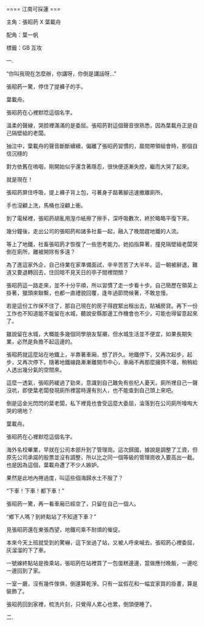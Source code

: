 ==== 江南可採蓮 ===

主角：張昭菂 X 葉載舟

配角：葉一帆

標籤：GB 互攻

一.

“你叫我現在怎麼辦，你講呀，你倒是講話呀…”

張昭菂一驚，停住了提褲子的手。

葉載舟。

張昭菂在心裡默唸這個名字。

溫柔的聲線，哭腔裡滿滿的是委屈。張昭菂對這個聲音很熟悉，因為葉載舟正是自己隔壁組的老闆。

抽泣中，葉載舟的聲音斷斷續續，偏離了張昭菂習慣的，晨間帶領組會時，那個自信沉穩的

對方依舊在嗚咽，剛開始似乎還含著隱忍，很快便逐漸失控，繼而大哭了起來。

就是現在！

張昭菂屏住呼吸，提上褲子背上包，弓著身子踮著腳迅速撤離廁所。

手也沒顧上洗，馬桶也沒顧上衝。

到了電梯裡，張昭菂胡亂用溼巾紙擦了擦手，深呼吸數次，終於略略平復下來。

幾分鐘後，走出公司的張昭菂和諸多社畜一起，融入了晚間趕地鐵的人流。

等上了地鐵，社畜張昭菂才恢復了一些思考能力。她掐指算著，撞見隔壁組老闆哭倒在廁所，離被開除有多遠？

為了進這家外企，自己待業在家準備面試，辛辛苦苦了大半年。這一朝被辭退，難道又要退轉回去，住回暗不見天日的亭子間裡閉關？

張昭菂這一路走來，並不十分平順，所以習慣了走一步看十步。自己簡歷在領英上掛著，獵頭來聯繫，也都一直禮貌回覆，逢年過節問候著，不敢怠慢。

若是這份工作保不住了，那自己現在的房子得趕緊出租出去，貼補房貸。再下一份工作也不知道能不能留在水城，聽說安縣那邊工作機會也不少，可能也得留意起來了。

雖說留在水城，大概能多幾個同學朋友幫襯，但水城生活並不便宜，如果長期失業，必然是負擔不起這邊的。

張昭菂就這麼站在地鐵上，半靠著車廂，想了許久。地鐵停下，又再次起步，起步，又再次停下。隨著地鐵線路漸漸離開市中心，車廂不再那麼擁擠不堪，稍稍給人透出幾分氣的空間來。

這麼一透氣，張昭菂緩過了勁來，意識到自己難免有些杞人憂天。廁所裡自己一聲沒吭，即使葉老闆發現廁所裡當時還有別人，也不能查到自己頭上來吧。

倒是這金光閃閃的葉老闆，私下裡竟也會受這麼大委屈，淪落到在公司廁所嚎啕大哭的境地？

葉載舟。

張昭菂在心裡默唸這個名字。

海外名校畢業，早就在公司本部升到了管理崗。這次歸國，據說是調整了工資，但原先公司承諾的股票並沒有調整，所以比之同一個等級的管理崗收入要高出一截。也是因為這個，葉載舟遭了不少人嫉妒。

果然是此地內捲過度，叫這些個海歸水土不服了？

“下車！下車！都下車！”

張昭菂一驚，再一看車廂已經空了，只留在自己一個人。

“鄉下人嗎？到終點站了不知道下車？”

見張昭菂還在東張西望，地鐵司乘不耐煩的催促。

本來今天上班就受到的驚嚇，這下坐過了站，又被人呼來喊去，張昭菂心裡委屈，灰溜溜的下了車。

一號線終點站是換乘站，張昭菂在站裡買了一包蛋糕邊邊，當做應付晚飯，一邊吃一邊回到了家。

一室一廳，沒有幾件傢俱，倒還算乾淨。只有一盆假花和一幅宜家買的掛畫，算是裝飾了。

張昭菂回到家裡，梳洗片刻，只覺得人累心也累，倒頭便睡了。

二.